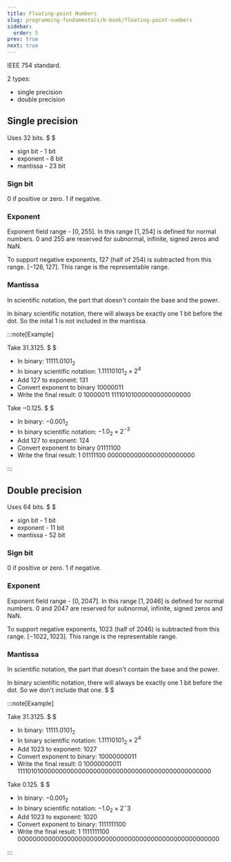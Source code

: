 ```yaml
---
title: Floating-point Numbers
slug: programming-fundamentals/b-book/floating-point-numbers
sidebar:
  order: 5
prev: true
next: true
---
```


IEEE 754 standard.

2 types:

- single precision
- double precision

## Single precision

Uses $32$ bits. $ $

- sign bit - $1$ bit
- exponent - $8$ bit
- mantissa - $23$ bit

### Sign bit

$0$ if positive or zero. $1$ if negative.

### Exponent

Exponent field range - $[0,255]$. In this range $[1,254]$ is defined for normal
numbers. $0$ and $255$ are reserved for subnormal, infinite, signed zeros and
NaN.

To support negative exponents, $127$ (half of $254$) is subtracted from this
range. $[-126,127]$. This range is the representable range.

### Mantissa

In scientific notation, the part that doesn't contain the base and the power.

In binary scientific notation, there will always be exactly one $1$ bit before
the dot. So the inital $1$ is not included in the mantissa.

:::note[Example]

Take $31.3125$. $ $

- In binary: $11111.0101_2$
- In binary scientific notation: $1.11110101_2 \times 2^4$
- Add $127$ to exponent: $131$
- Convert exponent to binary $10000011$
- Write the final result: $0\;10000011\;11110101000000000000000$

Take $-0.125$. $ $

- In binary: $-0.001_2$
- In binary scientific notation: $-1.0_2 \times 2^{-3}$
- Add $127$ to exponent: $124$
- Convert exponent to binary $01111100$
- Write the final result: $1\;01111100\;00000000000000000000000$

:::

## Double precision

Uses $64$ bits. $ $

- sign bit - $1$ bit
- exponent - $11$ bit
- mantissa - $52$ bit

### Sign bit

$0$ if positive or zero. $1$ if negative.

### Exponent

Exponent field range - $[0,2047]$. In this range $[1,2046]$ is defined for
normal numbers. $0$ and $2047$ are reserved for subnormal, infinite, signed
zeros and NaN.

To support negative exponents, $1023$ (half of $2046$) is subtracted from this
range. $[-1022,1023]$. This range is the representable range.

### Mantissa

In scientific notation, the part that doesn't contain the base and the power.

In binary scientific notation, there will always be exactly one $1$ bit before
the dot. So we don't include that one. $ $

:::note[Example]

Take $31.3125$. $ $

- In binary: $11111.0101_2$
- In binary scientific notation: $1.11110101_2 \times 2^4$
- Add $1023$ to exponent: $1027$
- Convert exponent to binary: $10000000011$
- Write the final result:
  $0\;10000000011\;11110101000000000000000000000000000000000000000000000$

Take $0.125$. $ $

- In binary: $-0.001_2$
- In binary scientific notation: $-1.0_2 \times 2^-3$
- Add $1023$ to exponent: $1020$
- Convert exponent to binary: $1111111100$
- Write the final result:
  $1\;1111111100\;00000000000000000000000000000000000000000000000000000$

:::
